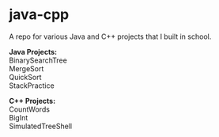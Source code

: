 # java-cpp
A repo for various Java and C++ projects that I built in school.

**Java Projects:** \
BinarySearchTree\
MergeSort\
QuickSort\
StackPractice

**C++ Projects:**\
CountWords\
BigInt\
SimulatedTreeShell
